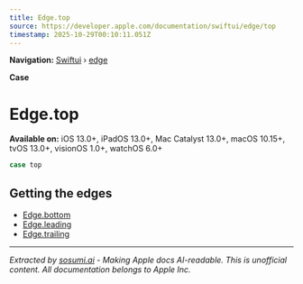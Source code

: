 ```yaml
---
title: Edge.top
source: https://developer.apple.com/documentation/swiftui/edge/top
timestamp: 2025-10-29T00:10:11.051Z
---
```


**Navigation:** [Swiftui](/documentation/swiftui) › [edge](/documentation/swiftui/edge)

**Case**

# Edge.top

**Available on:** iOS 13.0+, iPadOS 13.0+, Mac Catalyst 13.0+, macOS 10.15+, tvOS 13.0+, visionOS 1.0+, watchOS 6.0+

```swift
case top
```

## Getting the edges

- [Edge.bottom](/documentation/swiftui/edge/bottom)
- [Edge.leading](/documentation/swiftui/edge/leading)
- [Edge.trailing](/documentation/swiftui/edge/trailing)

---

*Extracted by [sosumi.ai](https://sosumi.ai) - Making Apple docs AI-readable.*
*This is unofficial content. All documentation belongs to Apple Inc.*
